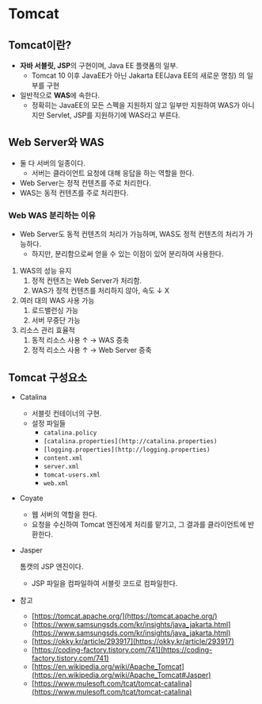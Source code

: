 # Tomcat

## Tomcat이란?

- **자바 서블릿, JSP**의 구현이며,  Java EE 플랫폼의 일부.
    - Tomcat 10 이후 JavaEE가 아닌 Jakarta EE(Java EE의 새로운 명칭) 의 일부를 구현
- 일반적으로 **WAS**에 속한다.
    - 정확히는 JavaEE의 모든 스펙을 지원하지 않고 일부만 지원하여  WAS가 아니지만 Servlet, JSP를 지원하기에 WAS라고 부른다.

## Web Server와 WAS

- 둘 다 서버의 일종이다.
    - 서버는 클라이언트 요청에 대해 응답을 하는 역할을 한다.
- Web Server는 정적 컨텐츠를 주로 처리한다.
- WAS는 동적 컨텐츠를 주로 처리한다.

### Web WAS 분리하는 이유

- Web Server도 동적 컨텐츠의 처리가 가능하며, WAS도 정적 컨텐츠의 처리가 가능하다.
    - 하지만, 분리함으로써 얻을 수 있는 이점이 있어 분리하여 사용한다.
1. WAS의 성능 유지
    1. 정적 컨텐츠는 Web Server가 처리함.
    2. WAS가 정적 컨텐츠를 처리하지 않아, 속도 ↓ X
2. 여러 대의 WAS 사용 가능
    1. 로드밸런싱 가능
    2. 서버 무중단 가능
3. 리소스 관리 효율적 
    1. 동적 리소스 사용 ↑ → WAS 증축
    2. 정적 리소스 사용 ↑ → Web Server 증축

## Tomcat 구성요소

- Catalina
    - 서블릿 컨테이너의 구현.
    - 설정 파일들
        - `catalina.policy`
        - `[catalina.properties](http://catalina.properties)`
        - `[logging.properties](http://logging.properties)`
        - `content.xml`
        - `server.xml`
        - `tomcat-users.xml`
        - `web.xml`
- Coyate
    - 웹 서버의 역할을 한다.
    - 요청을 수신하여 Tomcat 엔진에게 처리를 맡기고, 그 결과를 클라이언트에 반환한다.
- Jasper
    
    톰캣의 JSP 엔진이다.
    
    - JSP 파일을 컴파일하여 서블릿 코드로 컴파일한다.

- 참고
    - [https://tomcat.apache.org/](https://tomcat.apache.org/)
    - [https://www.samsungsds.com/kr/insights/java_jakarta.html](https://www.samsungsds.com/kr/insights/java_jakarta.html)
    - [https://okky.kr/article/293917](https://okky.kr/article/293917)
    - [https://coding-factory.tistory.com/741](https://coding-factory.tistory.com/741)
    - [https://en.wikipedia.org/wiki/Apache_Tomcat](https://en.wikipedia.org/wiki/Apache_Tomcat#Jasper)
    - [https://www.mulesoft.com/tcat/tomcat-catalina](https://www.mulesoft.com/tcat/tomcat-catalina)
    
